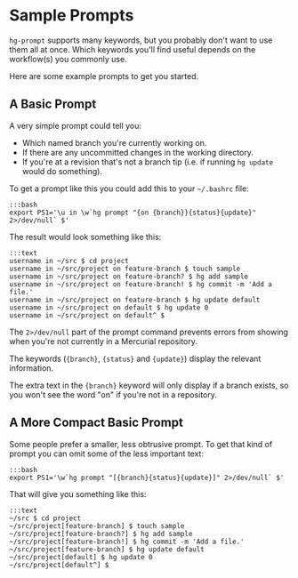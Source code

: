 Sample Prompts
==============

`hg-prompt` supports many keywords, but you probably don't want to use them
all at once. Which keywords you'll find useful depends on the workflow(s) you
commonly use.

Here are some example prompts to get you started.

A Basic Prompt
--------------

A very simple prompt could tell you:

* Which named branch you're currently working on.
* If there are any uncommitted changes in the working directory.
* If you're at a revision that's not a branch tip (i.e. if running `hg update`
  would do something).

To get a prompt like this you could add this to your `~/.bashrc` file:

    :::bash
    export PS1='\u in \w`hg prompt "{on {branch}}{status}{update}" 2>/dev/null` $'

The result would look something like this:

    :::text
    username in ~/src $ cd project
    username in ~/src/project on feature-branch $ touch sample
    username in ~/src/project on feature-branch? $ hg add sample
    username in ~/src/project on feature-branch! $ hg commit -m 'Add a file.'
    username in ~/src/project on feature-branch $ hg update default
    username in ~/src/project on default $ hg update 0
    username in ~/src/project on default^ $

The `2>/dev/null` part of the prompt command prevents errors from showing when
you're not currently in a Mercurial repository.

The keywords (`{branch}`, `{status}` and `{update}`) display the relevant
information.

The extra text in the `{branch}` keyword will only display if a branch exists,
so you won't see the word "on" if you're not in a repository.

A More Compact Basic Prompt
---------------------------

Some people prefer a smaller, less obtrusive prompt. To get that kind of
prompt you can omit some of the less important text:

    :::bash
    export PS1='\w`hg prompt "[{branch}{status}{update}]" 2>/dev/null` $'

That will give you something like this:

    :::text
    ~/src $ cd project
    ~/src/project[feature-branch] $ touch sample
    ~/src/project[feature-branch?] $ hg add sample
    ~/src/project[feature-branch!] $ hg commit -m 'Add a file.'
    ~/src/project[feature-branch] $ hg update default
    ~/src/project[default] $ hg update 0
    ~/src/project[default^] $
